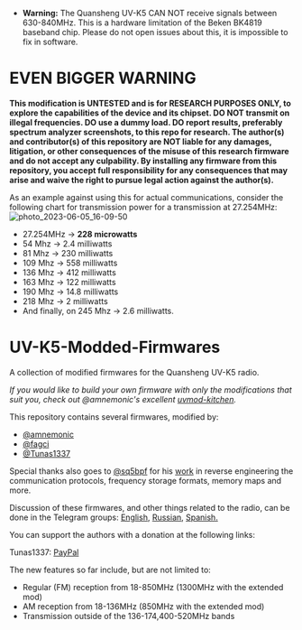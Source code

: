 * **Warning:** The Quansheng UV-K5 CAN NOT receive signals between 630-840MHz. This is a hardware limitation of the Beken BK4819 baseband chip. Please do not open issues about this, it is impossible to fix in software.

# EVEN BIGGER WARNING
**This modification is UNTESTED and is for RESEARCH PURPOSES ONLY, to explore the capabilities of the device and its chipset. DO NOT transmit on illegal frequencies. DO use a dummy load. DO report results, preferably spectrum analyzer screenshots, to this repo for research. The author(s) and contributor(s) of this repository are NOT liable for any damages, litigation, or other consequences of the misuse of this research firmware and do not accept any culpability. By installing any firmware from this repository, you accept full responsibility for any consequences that may arise and waive the right to pursue legal action against the author(s).**

As an example against using this for actual communications, consider the following chart for transmission power for a transmission at 27.254MHz:
![photo_2023-06-05_16-09-50](https://github.com/Tunas1337/UV-K5-Modded-Firmwares/assets/12097904/21eca217-254d-4e9f-9558-6cf773a52a84)

- 27.254MHz -> **228 microwatts**
- 54 Mhz -> 2.4 milliwatts
- 81 Mhz -> 230 milliwatts
- 109 Mhz -> 558 milliwatts
- 136 Mhz -> 412 milliwatts
- 163 Mhz -> 122 milliwatts
- 190 Mhz -> 14.8 milliwatts
- 218 Mhz -> 2 milliwatts
- And finally, on 245 Mhz -> 2.6 milliwatts.

# UV-K5-Modded-Firmwares
A collection of modified firmwares for the Quansheng UV-K5 radio.

*If you would like to build your own firmware with only the modifications that suit you, check out @amnemonic's excellent [uvmod-kitchen](https://github.com/amnemonic/Quansheng_UV-K5_Firmware/tree/main/uvmod_kitchen).*

This repository contains several firmwares, modified by:
- [@amnemonic](https://github.com/amnemonic)
- [@fagci](https://github.com/fagci)
- [@Tunas1337](https://github.com/Tunas1337)

Special thanks also goes to [@sq5bpf](https://github.com/sq5bpf) for his [work](https://github.com/sq5bpf/uvk5-reverse-engineering) in reverse engineering the communication protocols, frequency storage formats, memory maps and more.

Discussion of these firmwares, and other things related to the radio, can be done in the Telegram groups: [English](https://t.me/quansheng_uvk5_en), [Russian](https://t.me/uv_k5), [Spanish.](https://t.me/QuanShengES)

You can support the authors with a donation at the following links:

Tunas1337:
[PayPal](https://www.paypal.com/donate/?business=C44RNB6MGGW26&no_recurring=0&item_name=If+you+like+my+work+on+adding+new+features+to+the+Quansheng+UV-K5%2C+I%27d+appreciate+your+support.&currency_code=USD)

The new features so far include, but are not limited to:
- Regular (FM) reception from 18-850MHz (1300MHz with the extended mod)
- AM reception from 18-136MHz (850MHz with the extended mod)
- Transmission outside of the 136-174,400-520MHz bands
